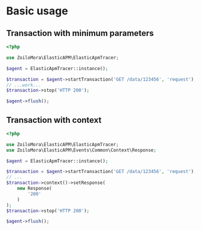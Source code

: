 # Basic usage

## Transaction with minimum parameters

```php
<?php

use ZoiloMora\ElasticAPM\ElasticApmTracer;

$agent = ElasticApmTracer::instance();

$transaction = $agent->startTransaction('GET /data/123456', 'request');
// ...work...
$transaction->stop('HTTP 200');

$agent->flush();
```

## Transaction with context

```php
<?php

use ZoiloMora\ElasticAPM\ElasticApmTracer;
use ZoiloMora\ElasticAPM\Events\Common\Context\Response;

$agent = ElasticApmTracer::instance();

$transaction = $agent->startTransaction('GET /data/123456', 'request');
// ...
$transaction->context()->setResponse(
    new Response(
        '200'
    )
);
$transaction->stop('HTTP 200');

$agent->flush();
```
